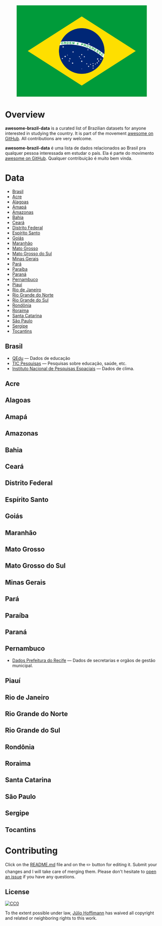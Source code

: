 <p align="center">
<img src="images/brazil-flag.png" height=300>
</p>

# Overview

**awesome-brazil-data** is a curated list of Brazilian datasets for anyone interested in studying the country. It is part of the movement [awesome on GitHub](https://github.com/sindresorhus/awesome). All contributions are very welcome.

**awesome-brazil-data** é uma lista de dados relacionados ao Brasil pra qualquer pessoa interessada em estudar o país. Ela é parte do movimento [awesome on GitHub](https://github.com/sindresorhus/awesome). Qualquer contribuição é muito bem vinda.

# Data

- [Brasil](#brasil)
- [Acre](#acre)
- [Alagoas](#alagoas)
- [Amapá](#amapá)
- [Amazonas](#amazonas)
- [Bahia](#bahia)
- [Ceará](#ceará)
- [Distrito Federal](#distrito-federal)
- [Espírito Santo](#espírito-santo)
- [Goiás](#goiás)
- [Maranhão](#maranhão)
- [Mato Grosso](#mato-grosso)
- [Mato Grosso do Sul](#mato-grosso-do-sul)
- [Minas Gerais](#minas-gerais)
- [Pará](#pará)
- [Paraíba](#paraíba)
- [Paraná](#paraná)
- [Pernambuco](#pernambuco)
- [Piauí](#piauí)
- [Rio de Janeiro](#rio-de-janeiro)
- [Rio Grande do Norte](#rio-grande-do-norte)
- [Rio Grande do Sul](#rio-grande-do-sul)
- [Rondônia](#rondônia)
- [Roraima](#roraima)
- [Santa Catarina](#santa-catarina)
- [São Paulo](#são-paulo)
- [Sergipe](#sergipe)
- [Tocantins](#tocantins)

## Brasil

- [QEdu](http://www.qedu.org.br) &mdash; Dados de educação
- [TIC Pesquisas](http://cetic.br/pesquisas) &mdash; Pesquisas sobre educação, saúde, etc.
- [Instituto Nacional de Pesquisas Espaciais](http://sinda.crn2.inpe.br/PCD/SITE/novo/site) &mdash; Dados de clima.

## Acre

## Alagoas

## Amapá

## Amazonas

## Bahia

## Ceará

## Distrito Federal

## Espírito Santo

## Goiás

## Maranhão

## Mato Grosso

## Mato Grosso do Sul

## Minas Gerais

## Pará

## Paraíba

## Paraná

## Pernambuco

- [Dados Prefeitura do Recife](http://dados.recife.pe.gov.br) &mdash; Dados de secretarias e orgãos de gestão municipal.

## Piauí

## Rio de Janeiro

## Rio Grande do Norte

## Rio Grande do Sul

## Rondônia

## Roraima

## Santa Catarina

## São Paulo

## Sergipe

## Tocantins

# Contributing

Click on the [README.md](README.md) file and on the :pencil2: button for editing it. Submit your changes and I will take care of merging them. Please don't hesitate to [open an issue](https://github.com/juliohm/awesome-brazil-data/issues) if you have any questions.

## License

[![CC0](http://mirrors.creativecommons.org/presskit/buttons/88x31/svg/cc-zero.svg)](https://creativecommons.org/publicdomain/zero/1.0/)

To the extent possible under law, [Júlio Hoffimann](https://juliohm.github.io) has waived all copyright and related or neighboring rights to this work.
